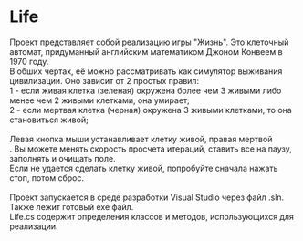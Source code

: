 # Life
Проект представляет собой реализацию игры "Жизнь". Это клеточный автомат, придуманный английским математиком Джоном Конвеем в 1970 году.<br/>
В обших чертах, её можно рассматривать как симулятор выживания цивилизации. Оно зависит от 2 простых правил:<br/>
1 - если живая клетка (зеленая) окружена более чем 3 живыми либо менее чем 2 живыми клетками, она умирает;<br/>
2 - если мертвая клетка (черная) окружена 3 живыми клетками, то она становиться живой;<br/>
<br/>
Левая кнопка мыши устанавливает клетку живой, правая мертвой<br/>.
Вы можете менять скорость просчета итераций, ставить все на паузу, заполнять и очищать поле.<br/>
Если не удается сделать клетку живой, попробуйте сначала нажать стоп, потом сброс.<br/>
<br/>
Проект запускается в среде разработки Visual Studio через файл .sln. Также лежит готовый exe файл.<br/>
Life.cs содержит определения классов и методов, использующихся для реализации.<br/>
